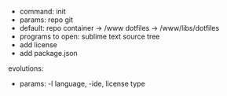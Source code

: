 - command: init
- params: repo git
- default:
    repo container -> /www
    dotfiles -> /www/libs/dotfiles
- programs to open:
    sublime text
    source tree
- add license
- add package.json

evolutions:
- params: -l language, -ide, license type
